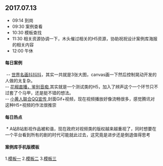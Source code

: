 ## 2017.07.13
* 09:14 到岗
* 09:30 案例查看
* 10:30 模板查找
* 11:30 相关资源协调一下，木头催过相关的H5资源，协助祝祝设计案例库海报的相关内容
* 12:00 午休

#### 每日案例
  -- [世界名画抖抖抖](http://cdn.im-ad.com/2017/Paint/)，其实一共就是3张大图，canvas画一下然后控制晃动开发的人做的太复杂。<br/>
  -- [花椒直播，鉴别音痴](http://m.creatby.com/v2/manage/book/imnzse/),其实就是一个测试类的H5，加入了辨声这个一个环节只不过套了个马甲，还是挺不错的想法。<br/>
  -- [小黄人联合QQ宣传](http://gxh.vip.qq.com/club/themes/mobile/act/2017/minions/index.html),封面Gif+视频，现在视频播放好像流畅很多，感觉腾讯对这种H5+视频的作法很推崇<br/>
#### 每日热点
  * A站B站影视作品被和谐，现在政府对视频类的版权越来越重视了，同时想要在一个平台看到所有的剧的时代可能就此过去，这究竟是进步还是倒退值得思考
  
  
#### 案例库手机版模板
 1.[模板一](http://demo.cssmoban.com/cssthemes4/sbtp_26_ban/index.html)
 2.[模板二](http://demo.cssmoban.com/cssthemes4/sbtp_30_bbt/index.html)
 3.[模板三](http://demo.cssmoban.com/cssthemes4/sbtp_19_boss/index.html)
